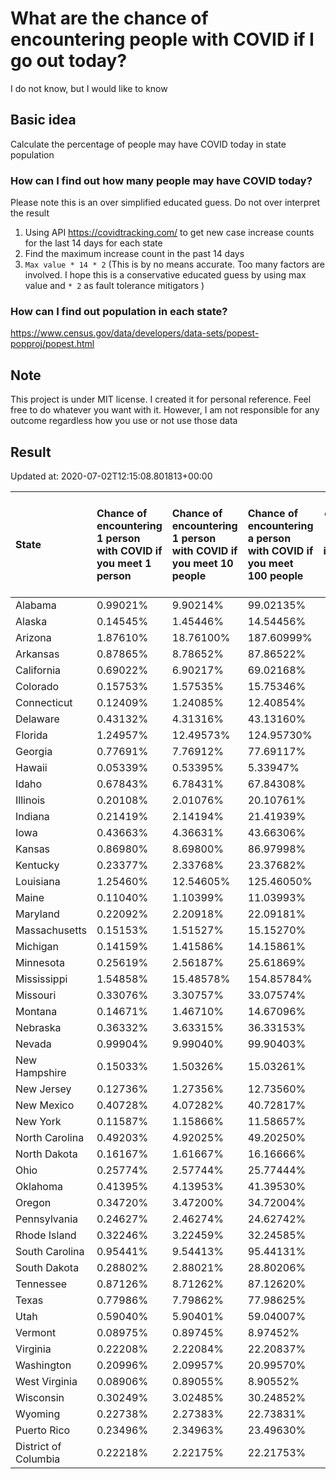 # What are the chance of encountering people with COVID if I go out today?
I do not know, but I would like to know

## Basic idea
Calculate the percentage of people may have COVID today in state population

### How can I find out how many people may have COVID today?
Please note this is an over simplified educated guess. Do not over interpret the result 
1. Using API https://covidtracking.com/ to get new case increase counts for the last 14 days for each state
2. Find the maximum increase count in the past 14 days
3. `Max value * 14 * 2` (This is by no means accurate. Too many factors are involved. I hope this is a conservative educated guess by using max value and `* 2` as fault tolerance mitigators ) 

### How can I find out population in each state?
https://www.census.gov/data/developers/data-sets/popest-popproj/popest.html

## Note
This project is under MIT license. I created it for personal reference. Feel free to do whatever you want with it. However, I am not responsible for any outcome regardless how you use or not use those data 

## Result

 Updated at: 2020-07-02T12:15:08.801813+00:00

| State                | Chance of encountering 1 person with COVID if you meet 1 person   | Chance of encountering 1 person with COVID if you meet 10 people   | Chance of encountering a person with COVID if you meet 100 people   |   Max count of new case increase in the past 14 days |   Estimated people count with COVID |
|:---------------------|:------------------------------------------------------------------|:-------------------------------------------------------------------|:--------------------------------------------------------------------|-----------------------------------------------------:|------------------------------------:|
| Alabama              | 0.99021%                                                          | 9.90214%                                                           | 99.02135%                                                           |                                                 1734 |                               48552 |
| Alaska               | 0.14545%                                                          | 1.45446%                                                           | 14.54456%                                                           |                                                   38 |                                1064 |
| Arizona              | 1.87610%                                                          | 18.76100%                                                          | 187.60999%                                                          |                                                 4877 |                              136556 |
| Arkansas             | 0.87865%                                                          | 8.78652%                                                           | 87.86522%                                                           |                                                  947 |                               26516 |
| California           | 0.69022%                                                          | 6.90217%                                                           | 69.02168%                                                           |                                                 9740 |                              272720 |
| Colorado             | 0.15753%                                                          | 1.57535%                                                           | 15.75346%                                                           |                                                  324 |                                9072 |
| Connecticut          | 0.12409%                                                          | 1.24085%                                                           | 12.40854%                                                           |                                                  158 |                                4424 |
| Delaware             | 0.43132%                                                          | 4.31316%                                                           | 43.13160%                                                           |                                                  150 |                                4200 |
| Florida              | 1.24957%                                                          | 12.49573%                                                          | 124.95730%                                                          |                                                 9585 |                              268380 |
| Georgia              | 0.77691%                                                          | 7.76912%                                                           | 77.69117%                                                           |                                                 2946 |                               82488 |
| Hawaii               | 0.05339%                                                          | 0.53395%                                                           | 5.33947%                                                            |                                                   27 |                                 756 |
| Idaho                | 0.67843%                                                          | 6.78431%                                                           | 67.84308%                                                           |                                                  433 |                               12124 |
| Illinois             | 0.20108%                                                          | 2.01076%                                                           | 20.10761%                                                           |                                                  910 |                               25480 |
| Indiana              | 0.21419%                                                          | 2.14194%                                                           | 21.41939%                                                           |                                                  515 |                               14420 |
| Iowa                 | 0.43663%                                                          | 4.36631%                                                           | 43.66306%                                                           |                                                  492 |                               13776 |
| Kansas               | 0.86980%                                                          | 8.69800%                                                           | 86.97998%                                                           |                                                  905 |                               25340 |
| Kentucky             | 0.23377%                                                          | 2.33768%                                                           | 23.37682%                                                           |                                                  373 |                               10444 |
| Louisiana            | 1.25460%                                                          | 12.54605%                                                          | 125.46050%                                                          |                                                 2083 |                               58324 |
| Maine                | 0.11040%                                                          | 1.10399%                                                           | 11.03993%                                                           |                                                   53 |                                1484 |
| Maryland             | 0.22092%                                                          | 2.20918%                                                           | 22.09181%                                                           |                                                  477 |                               13356 |
| Massachusetts        | 0.15153%                                                          | 1.51527%                                                           | 15.15270%                                                           |                                                  373 |                               10444 |
| Michigan             | 0.14159%                                                          | 1.41586%                                                           | 14.15861%                                                           |                                                  505 |                               14140 |
| Minnesota            | 0.25619%                                                          | 2.56187%                                                           | 25.61869%                                                           |                                                  516 |                               14448 |
| Mississippi          | 1.54858%                                                          | 15.48578%                                                          | 154.85784%                                                          |                                                 1646 |                               46088 |
| Missouri             | 0.33076%                                                          | 3.30757%                                                           | 33.07574%                                                           |                                                  725 |                               20300 |
| Montana              | 0.14671%                                                          | 1.46710%                                                           | 14.67096%                                                           |                                                   56 |                                1568 |
| Nebraska             | 0.36332%                                                          | 3.63315%                                                           | 36.33153%                                                           |                                                  251 |                                7028 |
| Nevada               | 0.99904%                                                          | 9.99040%                                                           | 99.90403%                                                           |                                                 1099 |                               30772 |
| New Hampshire        | 0.15033%                                                          | 1.50326%                                                           | 15.03261%                                                           |                                                   73 |                                2044 |
| New Jersey           | 0.12736%                                                          | 1.27356%                                                           | 12.73560%                                                           |                                                  404 |                               11312 |
| New Mexico           | 0.40728%                                                          | 4.07282%                                                           | 40.72817%                                                           |                                                  305 |                                8540 |
| New York             | 0.11587%                                                          | 1.15866%                                                           | 11.58657%                                                           |                                                  805 |                               22540 |
| North Carolina       | 0.49203%                                                          | 4.92025%                                                           | 49.20250%                                                           |                                                 1843 |                               51604 |
| North Dakota         | 0.16167%                                                          | 1.61667%                                                           | 16.16666%                                                           |                                                   44 |                                1232 |
| Ohio                 | 0.25774%                                                          | 2.57744%                                                           | 25.77444%                                                           |                                                 1076 |                               30128 |
| Oklahoma             | 0.41395%                                                          | 4.13953%                                                           | 41.39530%                                                           |                                                  585 |                               16380 |
| Oregon               | 0.34720%                                                          | 3.47200%                                                           | 34.72004%                                                           |                                                  523 |                               14644 |
| Pennsylvania         | 0.24627%                                                          | 2.46274%                                                           | 24.62742%                                                           |                                                 1126 |                               31528 |
| Rhode Island         | 0.32246%                                                          | 3.22459%                                                           | 32.24585%                                                           |                                                  122 |                                3416 |
| South Carolina       | 0.95441%                                                          | 9.54413%                                                           | 95.44131%                                                           |                                                 1755 |                               49140 |
| South Dakota         | 0.28802%                                                          | 2.88021%                                                           | 28.80206%                                                           |                                                   91 |                                2548 |
| Tennessee            | 0.87126%                                                          | 8.71262%                                                           | 87.12620%                                                           |                                                 2125 |                               59500 |
| Texas                | 0.77986%                                                          | 7.79862%                                                           | 77.98625%                                                           |                                                 8076 |                              226128 |
| Utah                 | 0.59040%                                                          | 5.90401%                                                           | 59.04007%                                                           |                                                  676 |                               18928 |
| Vermont              | 0.08975%                                                          | 0.89745%                                                           | 8.97452%                                                            |                                                   20 |                                 560 |
| Virginia             | 0.22208%                                                          | 2.22084%                                                           | 22.20837%                                                           |                                                  677 |                               18956 |
| Washington           | 0.20996%                                                          | 2.09957%                                                           | 20.99570%                                                           |                                                  571 |                               15988 |
| West Virginia        | 0.08906%                                                          | 0.89055%                                                           | 8.90552%                                                            |                                                   57 |                                1596 |
| Wisconsin            | 0.30249%                                                          | 3.02485%                                                           | 30.24852%                                                           |                                                  629 |                               17612 |
| Wyoming              | 0.22738%                                                          | 2.27383%                                                           | 22.73831%                                                           |                                                   47 |                                1316 |
| Puerto Rico          | 0.23496%                                                          | 2.34963%                                                           | 23.49630%                                                           |                                                  268 |                                7504 |
| District of Columbia | 0.22218%                                                          | 2.22175%                                                           | 22.21753%                                                           |                                                   56 |                                1568 |